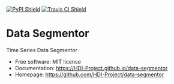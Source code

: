 [![PyPI Shield](https://img.shields.io/pypi/v/data-segmentor.svg)](https://pypi.python.org/pypi/data-segmentor)
[![Travis CI Shield](https://travis-ci.org/HDI-Project/data-segmentor.svg?branch=master)](https://travis-ci.org/HDI-Project/data-segmentor)

# Data Segmentor

Time Series Data Segmentor

- Free software: MIT license
- Documentation: https://HDI-Project.github.io/data-segmentor
- Homepage: https://github.com/HDI-Project/data-segmentor
